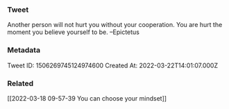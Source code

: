 ### Tweet
Another person will not hurt you without your cooperation. You are hurt the moment you believe yourself to be. –Epictetus

### Metadata
Tweet ID: 1506269745124974600
Created At: 2022-03-22T14:01:07.000Z

### Related
[[2022-03-18 09-57-39 You can choose your mindset]]



